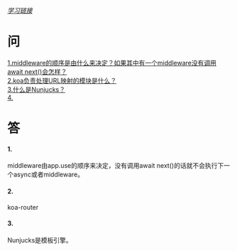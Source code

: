 *[学习链接](https://www.liaoxuefeng.com/wiki/1022910821149312/1099752344192192)*  

# 问
[1.middleware的顺序是由什么来决定？如果其中有一个middleware没有调用await next()会怎样？](#1)  
[2.koa负责处理URL映射的模块是什么？](#2)  
[3.什么是Nunjucks？](#3)  
[4.](#4)  


# 答
#### 1.
middleware由app.use的顺序来决定，没有调用await next()的话就不会执行下一个async或者middleware。  

#### 2.
koa-router  

#### 3.
Nunjucks是模板引擎。